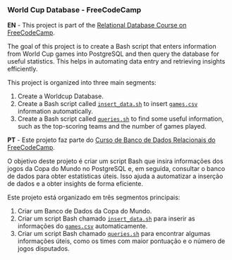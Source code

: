 ### World Cup Database - FreeCodeCamp

**EN** - This project is part of the [Relational Database Course on FreeCodeCamp](https://www.freecodecamp.org/learn/relational-database/build-a-world-cup-database-project/build-a-world-cup-database).

The goal of this project is to create a Bash script that enters information from World Cup games into PostgreSQL and then query the database for useful statistics. This helps in automating data entry and retrieving insights efficiently.

This project is organized into three main segments:
1. Create a Worldcup Database.
2. Create a Bash script called [`insert_data.sh`](https://github.com/Serryousc/World-Cup-Database-Freecodecamp/blob/main/insert_data.sh) to insert [`games.csv`](https://github.com/Serryousc/World-Cup-Database-Freecodecamp/blob/main/games.csv) information automatically.
3. Create a Bash script called [`queries.sh`](https://github.com/Serryousc/World-Cup-Database-Freecodecamp/blob/main/queries.sh) to find some useful information, such as the top-scoring teams and the number of games played.

**PT** - Este projeto faz parte do [Curso de Banco de Dados Relacionais do FreeCodeCamp](https://www.freecodecamp.org/learn/relational-database/build-a-world-cup-database-project/build-a-world-cup-database).

O objetivo deste projeto é criar um script Bash que insira informações dos jogos da Copa do Mundo no PostgreSQL e, em seguida, consultar o banco de dados para obter estatísticas úteis. Isso ajuda a automatizar a inserção de dados e a obter insights de forma eficiente.

Este projeto está organizado em três segmentos principais:
1. Criar um Banco de Dados da Copa do Mundo.
2. Criar um script Bash chamado [`insert_data.sh`](https://github.com/Serryousc/World-Cup-Database-Freecodecamp/blob/main/insert_data.sh) para inserir as informações do [`games.csv`](https://github.com/Serryousc/World-Cup-Database-Freecodecamp/blob/main/games.csv) automaticamente.
3. Criar um script Bash chamado [`queries.sh`](https://github.com/Serryousc/World-Cup-Database-Freecodecamp/blob/main/queries.sh) para encontrar algumas informações úteis, como os times com maior pontuação e o número de jogos disputados.
